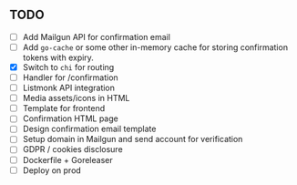 ## TODO

- [ ] Add Mailgun API for confirmation email
- [ ] Add `go-cache` or some other in-memory cache for storing confirmation tokens with expiry.
- [x] Switch to `chi` for routing
- [ ] Handler for /confirmation
- [ ] Listmonk API integration
- [ ] Media assets/icons in HTML
- [ ] Template for frontend
- [ ] Confirmation HTML page
- [ ] Design confirmation email template
- [ ] Setup domain in Mailgun and send account for verification
- [ ] GDPR / cookies disclosure
- [ ] Dockerfile + Goreleaser
- [ ] Deploy on prod
